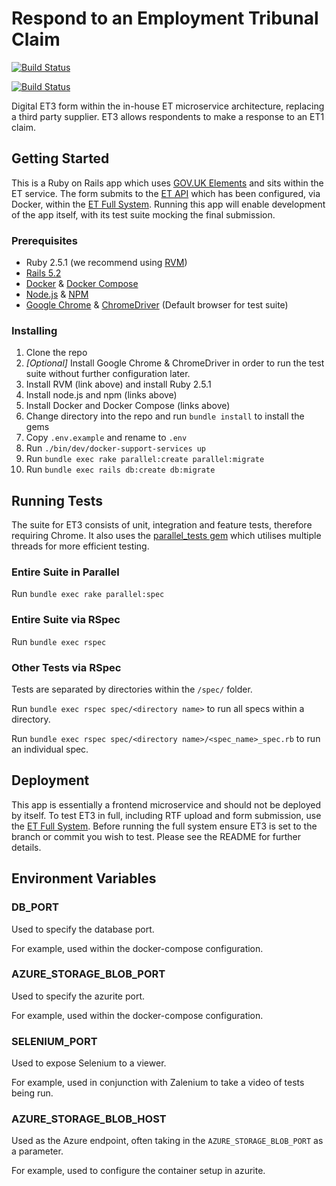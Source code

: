 # Respond to an Employment Tribunal Claim
[![Build Status](https://travis-ci.org/ministryofjustice/et3.svg?branch=develop)](https://travis-ci.org/ministryofjustice/et3)

[![Build Status](https://dev.azure.com/HMCTS-PET/pet-azure-infrastructure/_apis/build/status/et3?branchName=develop)](https://dev.azure.com/HMCTS-PET/pet-azure-infrastructure/_build/latest?definitionId=19&branchName=develop)

Digital ET3 form within the in-house ET microservice architecture, replacing a third party supplier. ET3 allows respondents to make a response to an ET1 claim.

## Getting Started
This is a Ruby on Rails app which uses [GOV.UK Elements](https://github.com/alphagov/govuk_elements) and sits within the ET service.
The form submits to the [ET API](https://github.com/ministryofjustice/et_api) which has been configured, via Docker, within the [ET Full System](https://github.com/ministryofjustice/et-full-system).
Running this app will enable development of the app itself, with its test suite mocking the final submission.

### Prerequisites
* Ruby 2.5.1 (we recommend using [RVM](https://rvm.io/))
* [Rails 5.2](https://rubygems.org/gems/rails)
* [Docker](https://docs.docker.com/install/) & [Docker Compose](https://docs.docker.com/compose/install/)
* [Node.js](https://nodejs.org/en/) & [NPM](https://www.npmjs.com/get-npm)
* [Google Chrome](https://www.google.com/chrome/) & [ChromeDriver](http://chromedriver.chromium.org/) (Default browser for test suite)

### Installing
1) Clone the repo
1) _[Optional]_ Install Google Chrome & ChromeDriver in order to run the test suite without further configuration later.
1) Install RVM (link above) and install Ruby 2.5.1
1) Install node.js and npm (links above)
1) Install Docker and Docker Compose (links above)
1) Change directory into the repo and run `bundle install` to install the gems
1) Copy `.env.example` and rename to `.env`
1) Run `./bin/dev/docker-support-services up`
1) Run `bundle exec rake parallel:create parallel:migrate`
1) Run `bundle exec rails db:create db:migrate`

## Running Tests

The suite for ET3 consists of unit, integration and feature tests, therefore requiring Chrome.
It also uses the [parallel_tests gem](https://github.com/grosser/parallel_tests) which utilises multiple threads for more efficient testing.

### Entire Suite in Parallel

Run `bundle exec rake parallel:spec`

### Entire Suite via RSpec

Run `bundle exec rspec`

### Other Tests via RSpec

Tests are separated by directories within the `/spec/` folder.

Run `bundle exec rspec spec/<directory name>` to run all specs within a directory.

Run `bundle exec rspec spec/<directory name>/<spec_name>_spec.rb` to run an individual spec.

## Deployment

This app is essentially a frontend microservice and should not be deployed by itself.
To test ET3 in full, including RTF upload and form submission, use the [ET Full System](https://github.com/ministryofjustice/et-full-system).
Before running the full system ensure ET3 is set to the branch or commit you wish to test.
Please see the README for further details.

## Environment Variables

### DB_PORT

Used to specify the database port.
 
For example, used within the docker-compose configuration.

### AZURE_STORAGE_BLOB_PORT

Used to specify the azurite port.

For example, used within the docker-compose configuration.

### SELENIUM_PORT

Used to expose Selenium to a viewer.

For example, used in conjunction with Zalenium to take a video of tests being run.

### AZURE_STORAGE_BLOB_HOST

Used as the Azure endpoint, often taking in the `AZURE_STORAGE_BLOB_PORT` as a parameter.

For example, used to configure the container setup in azurite.
